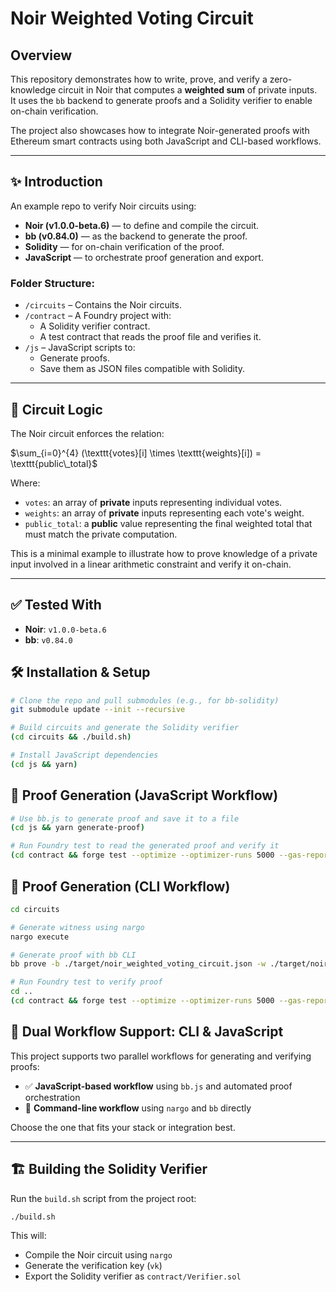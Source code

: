 # Noir Weighted Voting Circuit

## Overview

This repository demonstrates how to write, prove, and verify a zero-knowledge circuit in Noir that computes a **weighted sum** of private inputs.  
It uses the `bb` backend to generate proofs and a Solidity verifier to enable on-chain verification.

The project also showcases how to integrate Noir-generated proofs with Ethereum smart contracts using both JavaScript and CLI-based workflows.


---

## ✨ Introduction

An example repo to verify Noir circuits using:
- **Noir (v1.0.0-beta.6)** — to define and compile the circuit.
- **bb (v0.84.0)** — as the backend to generate the proof.
- **Solidity** — for on-chain verification of the proof.
- **JavaScript** — to orchestrate proof generation and export.

### Folder Structure:
- `/circuits` – Contains the Noir circuits.
- `/contract` – A Foundry project with:
  - A Solidity verifier contract.
  - A test contract that reads the proof file and verifies it.
- `/js` – JavaScript scripts to:
  - Generate proofs.
  - Save them as JSON files compatible with Solidity.

---

## 🧠 Circuit Logic

The Noir circuit enforces the relation:


$\sum_{i=0}^{4} (\texttt{votes}[i] \times \texttt{weights}[i]) = \texttt{public\_total}$

Where:
- `votes`: an array of **private** inputs representing individual votes.
- `weights`: an array of **private** inputs representing each vote's weight.
- `public_total`: a **public** value representing the final weighted total that must match the private computation.


This is a minimal example to illustrate how to prove knowledge of a private input involved in a linear arithmetic constraint and verify it on-chain.

---

## ✅ Tested With
- **Noir**: `v1.0.0-beta.6`
- **bb**: `v0.84.0`

## 🛠 Installation & Setup

```bash
# Clone the repo and pull submodules (e.g., for bb-solidity)
git submodule update --init --recursive

# Build circuits and generate the Solidity verifier
(cd circuits && ./build.sh)

# Install JavaScript dependencies
(cd js && yarn)
``` 

## 🧪 Proof Generation (JavaScript Workflow)

```bash
# Use bb.js to generate proof and save it to a file
(cd js && yarn generate-proof)

# Run Foundry test to read the generated proof and verify it
(cd contract && forge test --optimize --optimizer-runs 5000 --gas-report -vvv)
```
## 🔧 Proof Generation (CLI Workflow)

```bash
cd circuits

# Generate witness using nargo
nargo execute

# Generate proof with bb CLI
bb prove -b ./target/noir_weighted_voting_circuit.json -w ./target/noir_weighted_voting_circuit.gz -o ./target --oracle_hash keccak

# Run Foundry test to verify proof
cd ..
(cd contract && forge test --optimize --optimizer-runs 5000 --gas-report -vvv)
```

## 🔁 Dual Workflow Support: CLI & JavaScript

This project supports two parallel workflows for generating and verifying proofs:

- ✅ **JavaScript-based workflow** using `bb.js` and automated proof orchestration
- 🔧 **Command-line workflow** using `nargo` and `bb` directly

Choose the one that fits your stack or integration best.

---

## 🏗️ Building the Solidity Verifier

Run the `build.sh` script from the project root:

```bash
./build.sh
```
This will:
- Compile the Noir circuit using `nargo`
- Generate the verification key (`vk`)
- Export the Solidity verifier as `contract/Verifier.sol`





